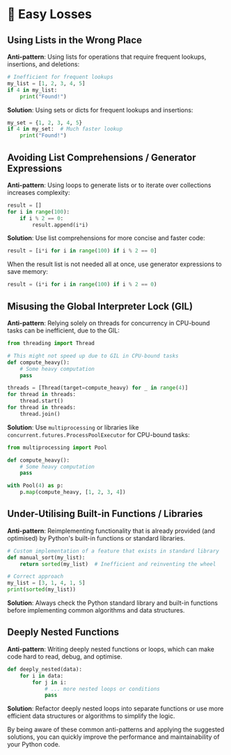 # 🧹 Easy Losses

## Using Lists in the Wrong Place

**Anti-pattern**: Using lists for operations that require frequent lookups, insertions, and deletions:

```python
# Inefficient for frequent lookups
my_list = [1, 2, 3, 4, 5]
if 4 in my_list:
    print("Found!")
```

**Solution**: Using sets or dicts for frequent lookups and insertions:

```python
my_set = {1, 2, 3, 4, 5}
if 4 in my_set:  # Much faster lookup
    print("Found!")
```

## Avoiding List Comprehensions / Generator Expressions

**Anti-pattern**: Using loops to generate lists or to iterate over collections increases complexity:

```python
result = []
for i in range(100):
    if i % 2 == 0:
        result.append(i*i)
```

**Solution**: Use list comprehensions for more concise and faster code:

```python
result = [i*i for i in range(100) if i % 2 == 0]
```

When the result list is not needed all at once, use generator expressions to save memory:

```python
result = (i*i for i in range(100) if i % 2 == 0)
```

## Misusing the Global Interpreter Lock (GIL)

**Anti-pattern**: Relying solely on threads for concurrency in CPU-bound tasks can be inefficient, due to the GIL:

```python
from threading import Thread

# This might not speed up due to GIL in CPU-bound tasks
def compute_heavy():
    # Some heavy computation
    pass

threads = [Thread(target=compute_heavy) for _ in range(4)]
for thread in threads:
    thread.start()
for thread in threads:
    thread.join()
```

**Solution**: Use `multiprocessing` or libraries like `concurrent.futures.ProcessPoolExecutor` for CPU-bound tasks:

```python
from multiprocessing import Pool

def compute_heavy():
    # Some heavy computation
    pass

with Pool(4) as p:
    p.map(compute_heavy, [1, 2, 3, 4])
```

## Under-Utilising Built-in Functions / Libraries

**Anti-pattern**: Reimplementing functionality that is already provided (and optimised) by Python's built-in functions or standard libraries.

```python
# Custom implementation of a feature that exists in standard library
def manual_sort(my_list):
    return sorted(my_list)  # Inefficient and reinventing the wheel

# Correct approach
my_list = [3, 1, 4, 1, 5]
print(sorted(my_list))
```

**Solution**: Always check the Python standard library and built-in functions before implementing common algorithms and data structures.

## Deeply Nested Functions

**Anti-pattern**: Writing deeply nested functions or loops, which can make code hard to read, debug, and optimise.

```python
def deeply_nested(data):
    for i in data:
        for j in i:
            # ... more nested loops or conditions
            pass
```

**Solution**: Refactor deeply nested loops into separate functions or use more efficient data structures or algorithms to simplify the logic.

By being aware of these common anti-patterns and applying the suggested solutions, you can quickly improve the performance and maintainability of your Python code.